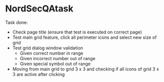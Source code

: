 # NordSecQAtask
Task done:
* Check page title (ensure that test is executed on correct page)
* Test main grid feature, click all perimeter icons and select new size of grid
* Test grid dialog window validation
    - Given correct number in range
    - Given incorrect number out of range
    - Given special symbol out of range
* Moving from main grid to grid 3 x 3 and checking if all icons of grid 3 x 3
are active after clicking